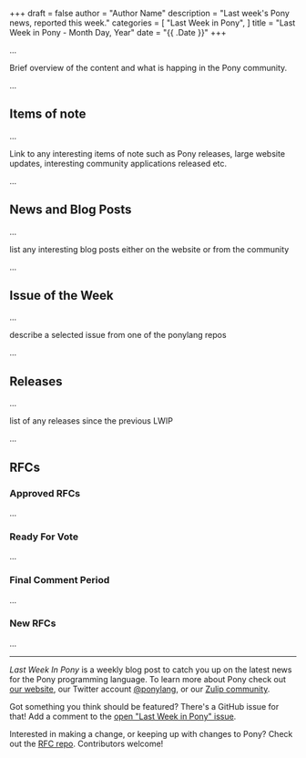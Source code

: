 +++
draft = false
author = "Author Name"
description = "Last week's Pony news, reported this week."
categories = [
    "Last Week in Pony",
]
title = "Last Week in Pony - Month Day, Year"
date = "{{ .Date }}"
+++

...

Brief overview of the content and what is happing in the Pony community.

...

<!--more-->

## Items of note

...

Link to any interesting items of note such as Pony releases, large website updates, interesting community applications released etc.

...

## News and Blog Posts

...

list any interesting blog posts either on the website or from the community

...

## Issue of the Week

...

describe a selected issue from one of the ponylang repos

...

## Releases

...

list of any releases since the previous LWIP

...

## RFCs

### Approved RFCs

...

### Ready For Vote

...

### Final Comment Period

...

### New RFCs

...

---

_Last Week In Pony_ is a weekly blog post to catch you up on the latest news for the Pony programming language. To learn more about Pony check out [our website](https://ponylang.io), our Twitter account [@ponylang](https://twitter.com/ponylang), or our [Zulip community](https://ponylang.zulipchat.com).

Got something you think should be featured? There's a GitHub issue for that! Add a comment to the [open "Last Week in Pony" issue](https://github.com/ponylang/ponylang.github.io/issues?q=is%3Aissue+is%3Aopen+label%3Alast-week-in-pony).

Interested in making a change, or keeping up with changes to Pony? Check out the [RFC repo](https://github.com/ponylang/rfcs). Contributors welcome!
